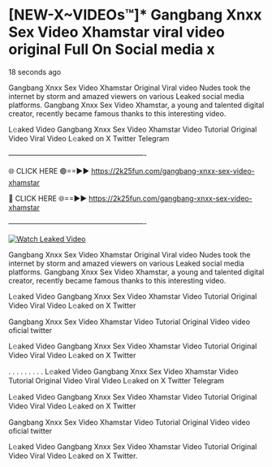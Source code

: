 # [NEW-X~VIDEOs™]* Gangbang Xnxx Sex Video Xhamstar viral video original Full On Social media x

18 seconds ago

Gangbang Xnxx Sex Video Xhamstar Original Viral video Nudes took the internet by storm and amazed viewers on various Leaked social media platforms. Gangbang Xnxx Sex Video Xhamstar, a young and talented digital creator, recently became famous thanks to this interesting video.

L𝚎aked Video Gangbang Xnxx Sex Video Xhamstar Video Tutorial Original Video Viral Video L𝚎aked on X Twitter Telegram

———————————————————-

🌐 CLICK HERE 🟢==►► https://2k25fun.com/gangbang-xnxx-sex-video-xhamstar

🔴 CLICK HERE 🌐==►► https://2k25fun.com/gangbang-xnxx-sex-video-xhamstar

———————————————————-

[![Watch Leaked Video](https://miro.medium.com/v2/resize:fit:828/format:webp/1*cilzJN44JGOrTw9NJCrNHA.gif "Watch Leaked Video")](https://2k25fun.com/gangbang-xnxx-sex-video-xhamstar)

Gangbang Xnxx Sex Video Xhamstar Original Viral video Nudes took the internet by storm and amazed viewers on various Leaked social media platforms. Gangbang Xnxx Sex Video Xhamstar, a young and talented digital creator, recently became famous thanks to this interesting video.

L𝚎aked Video Gangbang Xnxx Sex Video Xhamstar Video Tutorial Original Video Viral Video L𝚎aked on X Twitter

Gangbang Xnxx Sex Video Xhamstar Video Tutorial Original Video video oficial twitter

L𝚎aked Video Gangbang Xnxx Sex Video Xhamstar Video Tutorial Original Video Viral Video L𝚎aked on X Twitter

. . . . . . . . . L𝚎aked Video Gangbang Xnxx Sex Video Xhamstar Video Tutorial Original Video Viral Video L𝚎aked on X Twitter Telegram

L𝚎aked Video Gangbang Xnxx Sex Video Xhamstar Video Tutorial Original Video Viral Video L𝚎aked on X Twitter

Gangbang Xnxx Sex Video Xhamstar Video Tutorial Original Video video oficial twitter

L𝚎aked Video Gangbang Xnxx Sex Video Xhamstar Video Tutorial Original Video Viral Video L𝚎aked on X Twitter.